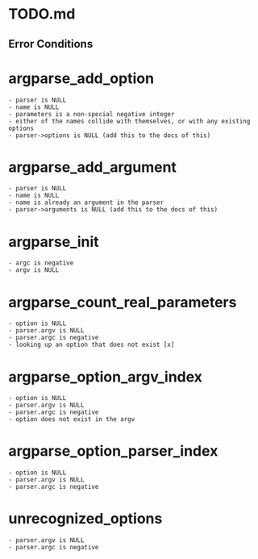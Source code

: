 # TODO.md

## Error Conditions

# argparse_add_option
    - parser is NULL
    - name is NULL
    - parameters is a non-special negative integer
    - either of the names collide with themselves, or with any existing options
    - parser->options is NULL (add this to the docs of this)

# argparse_add_argument
    - parser is NULL
    - name is NULL
    - name is already an argument in the parser
    - parser->arguments is NULL (add this to the docs of this)

# argparse_init
    - argc is negative
    - argv is NULL

# argparse_count_real_parameters
    - option is NULL
    - parser.argv is NULL
    - parser.argc is negative
    - looking up an option that does not exist [x]

# argparse_option_argv_index
    - option is NULL
    - parser.argv is NULL
    - parser.argc is negative
    - option does not exist in the argv

# argparse_option_parser_index
    - option is NULL
    - parser.argv is NULL
    - parser.argc is negative

# unrecognized_options
    - parser.argv is NULL
    - parser.argc is negative
